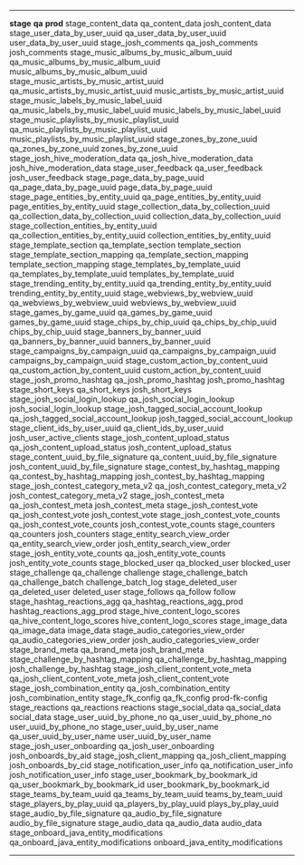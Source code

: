   ---------------------------------------------- ------------------------------------------- ----------------------------------------
  **stage**                                      **qa**                                      **prod**
  stage_content_data                             qa_content_data                             josh_content_data
  stage_user_data_by_user_uuid                   qa_user_data_by_user_uuid                   user_data_by_user_uuid
  stage_josh_comments                            qa_josh_comments                            josh_comments
  stage_music_albums_by_music_album_uuid         qa_music_albums_by_music_album_uuid         music_albums_by_music_album_uuid
  stage_music_artists_by_music_artist_uuid       qa_music_artists_by_music_artist_uuid       music_artists_by_music_artist_uuid
  stage_music_labels_by_music_label_uuid         qa_music_labels_by_music_label_uuid         music_labels_by_music_label_uuid
  stage_music_playlists_by_music_playlist_uuid   qa_music_playlists_by_music_playlist_uuid   music_playlists_by_music_playlist_uuid
  stage_zones_by_zone_uuid                       qa_zones_by_zone_uuid                       zones_by_zone_uuid
  stage_josh_hive_moderation_data                qa_josh_hive_moderation_data                josh_hive_moderation_data
  stage_user_feedback                            qa_user_feedback                            josh_user_feedback
  stage_page_data_by_page_uuid                   qa_page_data_by_page_uuid                   page_data_by_page_uuid
  stage_page_entities_by_entity_uuid             qa_page_entities_by_entity_uuid             page_entities_by_entity_uuid
  stage_collection_data_by_collection_uuid       qa_collection_data_by_collection_uuid       collection_data_by_collection_uuid
  stage_collection_entities_by_entity_uuid       qa_collection_entities_by_entity_uuid       collection_entities_by_entity_uuid
  stage_template_section                         qa_template_section                         template_section
  stage_template_section_mapping                 qa_template_section_mapping                 template_section_mapping
  stage_templates_by_template_uuid               qa_templates_by_template_uuid               templates_by_template_uuid
  stage_trending_entity_by_entity_uuid           qa_trending_entity_by_entity_uuid           trending_entity_by_entity_uuid
  stage_webviews_by_webview_uuid                 qa_webviews_by_webview_uuid                 webviews_by_webview_uuid
  stage_games_by_game_uuid                       qa_games_by_game_uuid                       games_by_game_uuid
  stage_chips_by_chip_uuid                       qa_chips_by_chip_uuid                       chips_by_chip_uuid
  stage_banners_by_banner_uuid                   qa_banners_by_banner_uuid                   banners_by_banner_uuid
  stage_campaigns_by_campaign_uuid               qa_campaigns_by_campaign_uuid               campaigns_by_campaign_uuid
  stage_custom_action_by_content_uuid            qa_custom_action_by_content_uuid            custom_action_by_content_uuid
  stage_josh_promo_hashtag                       qa_josh_promo_hashtag                       josh_promo_hashtag
  stage_short_keys                               qa_short_keys                               josh_short_keys
  stage_josh_social_login_lookup                 qa_josh_social_login_lookup                 josh_social_login_lookup
  stage_josh_tagged_social_account_lookup        qa_josh_tagged_social_account_lookup        josh_tagged_social_account_lookup
  stage_client_ids_by_user_uuid                  qa_client_ids_by_user_uuid                  josh_user_active_clients
  stage_josh_content_upload_status               qa_josh_content_upload_status               josh_content_upload_status
  stage_content_uuid_by_file_signature           qa_content_uuid_by_file_signature           josh_content_uuid_by_file_signature
  stage_contest_by_hashtag_mapping               qa_contest_by_hashtag_mapping               josh_contest_by_hashtag_mapping
  stage_josh_contest_category_meta_v2            qa_josh_contest_category_meta_v2            josh_contest_category_meta_v2
  stage_josh_contest_meta                        qa_josh_contest_meta                        josh_contest_meta
  stage_josh_contest_vote                        qa_josh_contest_vote                        josh_contest_vote
  stage_josh_contest_vote_counts                 qa_josh_contest_vote_counts                 josh_contest_vote_counts
  stage_counters                                 qa_counters                                 josh_counters
  stage_entity_search_view_order                 qa_entity_search_view_order                 josh_entity_search_view_order
  stage_josh_entity_vote_counts                  qa_josh_entity_vote_counts                  josh_entity_vote_counts
  stage_blocked_user                             qa_blocked_user                             blocked_user
  stage_challenge                                qa_challenge                                challenge
  stage_challenge_batch                          qa_challenge_batch                          challenge_batch_log
  stage_deleted_user                             qa_deleted_user                             deleted_user
  stage_follows                                  qa_follow                                   follow
  stage_hashtag_reactions_agg                    qa_hashtag_reactions_agg_prod               hashtag_reactions_agg_prod
  stage_hive_content_logo_scores                 qa_hive_content_logo_scores                 hive_content_logo_scores
  stage_image_data                               qa_image_data                               image_data
  stage_audio_categories_view_order              qa_audio_categories_view_order              josh_audio_categories_view_order
  stage_brand_meta                               qa_brand_meta                               josh_brand_meta
  stage_challenge_by_hashtag_mapping             qa_challenge_by_hashtag_mapping             josh_challenge_by_hashtag
  stage_josh_client_content_vote_meta            qa_josh_client_content_vote_meta            josh_client_content_vote
  stage_josh_combination_entity                  qa_josh_combination_entity                  josh_combination_entity
  stage_fk_config                                qa_fk_config                                prod-fk-config
  stage_reactions                                qa_reactions                                reactions
  stage_social_data                              qa_social_data                              social_data
  stage_user_uuid_by_phone_no                    qa_user_uuid_by_phone_no                    user_uuid_by_phone_no
  stage_user_uuid_by_user_name                   qa_user_uuid_by_user_name                   user_uuid_by_user_name
  stage_josh_user_onboarding                     qa_josh_user_onboarding                     josh_onboards_by_aid
  stage_josh_client_mapping                      qa_josh_client_mapping                      josh_onboards_by_cid
  stage_notification_user_info                   qa_notification_user_info                   josh_notification_user_info
  stage_user_bookmark_by_bookmark_id             qa_user_bookmark_by_bookmark_id             user_bookmark_by_bookmark_id
  stage_teams_by_team_uuid                       qa_teams_by_team_uuid                       teams_by_team_uuid
  stage_players_by_play_uuid                     qa_players_by_play_uuid                     plays_by_play_uuid
  stage_audio_by_file_signature                  qa_audio_by_file_signature                  audio_by_file_signature
  stage_audio_data                               qa_audio_data                               audio_data
  stage_onboard_java_entity_modifications        qa_onboard_java_entity_modifications        onboard_java_entity_modifications
  ---------------------------------------------- ------------------------------------------- ----------------------------------------
